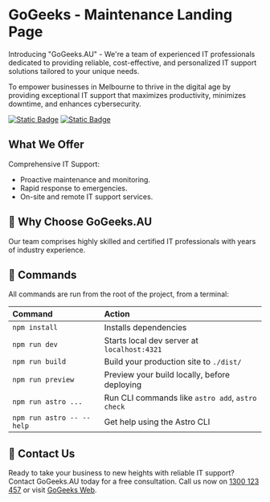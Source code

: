 # GoGeeks - Maintenance Landing Page

Introducing "GoGeeks.AU" - We're a team of experienced IT professionals dedicated to providing reliable, cost-effective, and personalized IT support solutions tailored to your unique needs.

To empower businesses in Melbourne to thrive in the digital age by providing exceptional IT support that maximizes productivity, minimizes downtime, and enhances cybersecurity.

[![Static Badge](https://img.shields.io/badge/SiteBy-Victoria%20IT-blue)](https://www.victoriait.com.au)
[![Static Badge](https://img.shields.io/badge/GoGeeks-black)](https://www.gogeeks.au/)

## What We Offer

Comprehensive IT Support:

- Proactive maintenance and monitoring.
- Rapid response to emergencies.
- On-site and remote IT support services.

## 🚀 Why Choose GoGeeks.AU

Our team comprises highly skilled and certified IT professionals with years of industry experience.

## 🧞 Commands

All commands are run from the root of the project, from a terminal:

| Command                   | Action                                           |
| :------------------------ | :----------------------------------------------- |
| `npm install`             | Installs dependencies                            |
| `npm run dev`             | Starts local dev server at `localhost:4321`      |
| `npm run build`           | Build your production site to `./dist/`          |
| `npm run preview`         | Preview your build locally, before deploying     |
| `npm run astro ...`       | Run CLI commands like `astro add`, `astro check` |
| `npm run astro -- --help` | Get help using the Astro CLI                     |

## 👀 Contact Us

Ready to take your business to new heights with reliable IT support? Contact GoGeeks.AU today for a free consultation. Call us now on [1300 123 457](tel:1300123457) or visit [GoGeeks Web](https://www.gogeeks.au).